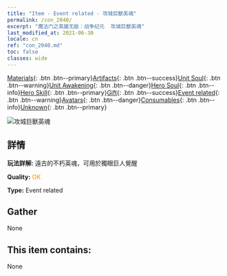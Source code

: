 ```yaml
---
title: "Item - Event related - 攻城巨獸英魂"
permalink: /con_2040/
excerpt: "魔法门之英雄无敌：战争纪元  攻城巨獸英魂"
last_modified_at: 2021-06-30
locale: cn
ref: "con_2040.md"
toc: false
classes: wide
---
```

 [Materials](/ItemsCN/){: .btn .btn--primary}[Artifacts](/ItemsCN/Artifacts/){: .btn .btn--success}[Unit Soul](/ItemsCN/UnitSoul/){: .btn .btn--warning}[Unit Awakening](/ItemsCN/UnitAwakening/){: .btn .btn--danger}[Hero Soul](/ItemsCN/HeroSoul/){: .btn .btn--info}[Hero Skill](/ItemsCN/HeroSkill/){: .btn .btn--primary}[Gift](/ItemsCN/Gift/){: .btn .btn--success}[Event related](/ItemsCN/Events/){: .btn .btn--warning}[Avatars](/ItemsCN/Avatars/){: .btn .btn--danger}[Consumables](/ItemsCN/Consumables/){: .btn .btn--info}[Unknown](/ItemsCN/Unknown/){: .btn .btn--primary}

 ![攻城巨獸英魂](/images/t/juexing_406.jpg)

## 詳情
 **玩法詳解:** 遠古的不朽英魂，可用於獨眼巨人覺醒

 **Quality:** <span style="color: #FF8C00">OK</span>

 **Type:** Event related

## Gather

  None

## This item contains:

  None

